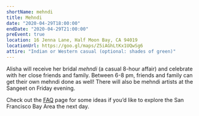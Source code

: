 ```yaml
---
shortName: mehndi
title: Mehndi
date: "2020-04-29T18:00:00"
endDate: "2020-04-29T21:00:00"
preEvent: true
location: 16 Jenna Lane, Half Moon Bay, CA 94019
locationUrl: https://goo.gl/maps/Z5iAGhLtKx1UQwSg6
attire: "Indian or Western casual (optional: shades of green)"
---
```


Alisha will receive her bridal _mehndi_ (a casual 8-hour affair) and celebrate with her close friends and family. Between 6-8 pm, friends and family can get their own mehndi done as well! There will also be mehndi artists at the Sangeet on Friday evening.

Check out the [FAQ](/faq) page for some ideas if you’d like to explore the San Francisco Bay Area the next day.
